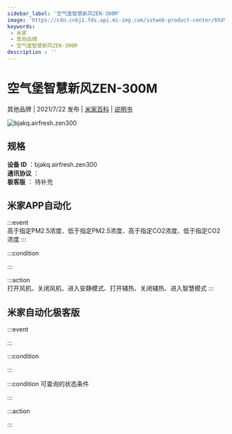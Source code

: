 ```yaml
---
sidebar_label: '空气堡智慧新风ZEN-300M'
image: 'https://cdn.cnbj1.fds.api.mi-img.com/iotweb-product-center/65d5c2181dcdbe2cb4f848f8ab739068_168.png?GalaxyAccessKeyId=AKVGLQWBOVIRQ3XLEW&Expires=9223372036854775807&Signature=I+LR+pg9prVaDBBQIUHQBZJ1jyE='
keywords: 
 - 米家
 - 其他品牌
 - 空气堡智慧新风ZEN-300M
description : ''
---
```

# 空气堡智慧新风ZEN-300M

其他品牌 | 2021/7/22 发布 | [米家百科](https://home.mi.com/webapp/content/baike/product/index.html?model=bjakq.airfresh.zen300) | [说明书](https://home.mi.com/views/introduction.html?model=bjakq.airfresh.zen300&region=cn)

![bjakq.airfresh.zen300](https://cdn.cnbj1.fds.api.mi-img.com/iotweb-product-center/65d5c2181dcdbe2cb4f848f8ab739068_168.png?GalaxyAccessKeyId=AKVGLQWBOVIRQ3XLEW&Expires=9223372036854775807&Signature=I+LR+pg9prVaDBBQIUHQBZJ1jyE=)

## 规格  
> 
**设备 ID** ：bjakq.airfresh.zen300  
**通讯协议** ：  
**极客版**  ： 待补充 


## 米家APP自动化  

:::event  
高于指定PM2.5浓度、低于指定PM2.5浓度、高于指定CO2浓度、低于指定CO2浓度
:::

:::condition  

:::

:::action   
打开风机、关闭风机、进入安静模式、打开辅热、关闭辅热、进入智慧模式
:::

## 米家自动化极客版  

:::event  

:::

:::condition  

:::

:::condition 可查询的状态条件  

:::

:::action  

:::

        
